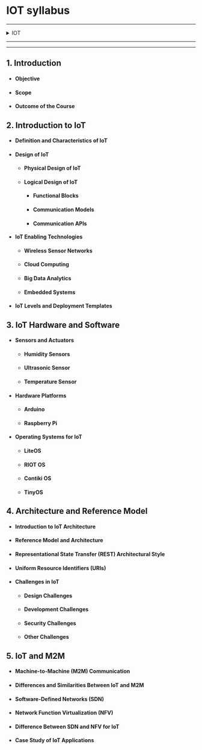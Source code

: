 

# IOT syllabus
---

<details>

 <summary>IOT </summary>

---
---
![image](https://github.com/user-attachments/assets/4ad546e7-8e08-4b44-a5d1-291c63ca7eef)


  
</details>


---
---

## **1. Introduction**  
   - #### Objective  
   - #### Scope  
   - #### Outcome of the Course  

## **2. Introduction to IoT**  
   - #### **Definition and Characteristics of IoT**  
   - #### **Design of IoT**  
     - #### Physical Design of IoT  
     - #### Logical Design of IoT  
       - #### Functional Blocks  
       - #### Communication Models  
       - #### Communication APIs  
   - **IoT Enabling Technologies**  
     - #### Wireless Sensor Networks  
     - #### Cloud Computing  
     - #### Big Data Analytics  
     - #### Embedded Systems  
   - #### **IoT Levels and Deployment Templates**  

## **3. IoT Hardware and Software**  
   - #### **Sensors and Actuators**  
     - #### Humidity Sensors  
     - #### Ultrasonic Sensor  
     - #### Temperature Sensor  
   - #### **Hardware Platforms**  
     - #### Arduino  
     - #### Raspberry Pi  
   - #### **Operating Systems for IoT**  
     - #### LiteOS  
     - #### RIOT OS  
     - #### Contiki OS  
     - #### TinyOS  

## **4. Architecture and Reference Model**  
   - #### **Introduction to IoT Architecture**  
   - #### **Reference Model and Architecture**  
   - #### **Representational State Transfer (REST) Architectural Style**  
   - #### **Uniform Resource Identifiers (URIs)**  
   - #### **Challenges in IoT**  
     - #### Design Challenges  
     - #### Development Challenges  
     - #### Security Challenges  
     - #### Other Challenges  

## **5. IoT and M2M**  
   - #### **Machine-to-Machine (M2M) Communication**  
   - #### **Differences and Similarities Between IoT and M2M**  
   - #### **Software-Defined Networks (SDN)**  
   - #### **Network Function Virtualization (NFV)**  
   - #### **Difference Between SDN and NFV for IoT**  
   - #### **Case Study of IoT Applications**  

 
